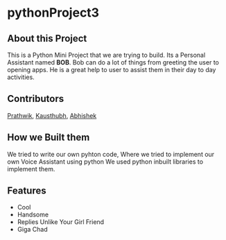 # pythonProject3

## About this Project
This is a Python Mini Project that we are trying to build. Its a Personal Assistant named **BOB**.
Bob can do a lot of things from greeting the user to opening apps. He is a great help to user to assist them in their day to day activities.

## Contributors
[Prathwik](https://github.com/prathwik0), [Kausthubh](https://github.com/Exgene), [Abhishek](https://github.com/bobabhishek)

## How we Built them
We tried to write our own pyhton code, Where we tried to implement our own Voice Assistant using python
We used python inbuilt libraries to implement them.

## Features
- Cool
- Handsome
- Replies Unlike Your Girl Friend
- Giga Chad

